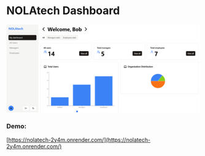# NOLAtech Dashboard

![NOLAtech](NOLAtech-img.png)

### Demo:

[https://nolatech-2y4m.onrender.com/](https://nolatech-2y4m.onrender.com/)
